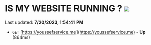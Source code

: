 # IS MY WEBSITE RUNNING ? [![](https://img.shields.io/static/v1?label=Sponsor&message=%E2%9D%A4&logo=GitHub&color=%23fe8e86)](https://github.com/sponsors/<username>)

Last updated: **7/20/2023, 1:54:41 PM**

- `GET` [https://youssefservice.me](https://youssefservice.me) - **Up** (864ms)

